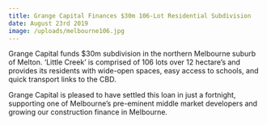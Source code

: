 ```yaml
---
title: Grange Capital Finances $30m 106-Lot Residential Subdivision
date: August 23rd 2019
image: /uploads/melbourne106.jpg
---
```

Grange Capital funds $30m subdivision in the northern Melbourne suburb of Melton. ‘Little Creek’ is comprised of 106 lots over 12 hectare’s and provides its residents with wide-open spaces, easy access to schools, and quick transport links to the CBD.

Grange Capital is pleased to have settled this loan in just a fortnight, supporting one of Melbourne’s pre-eminent middle market developers and growing our construction finance in Melbourne.
